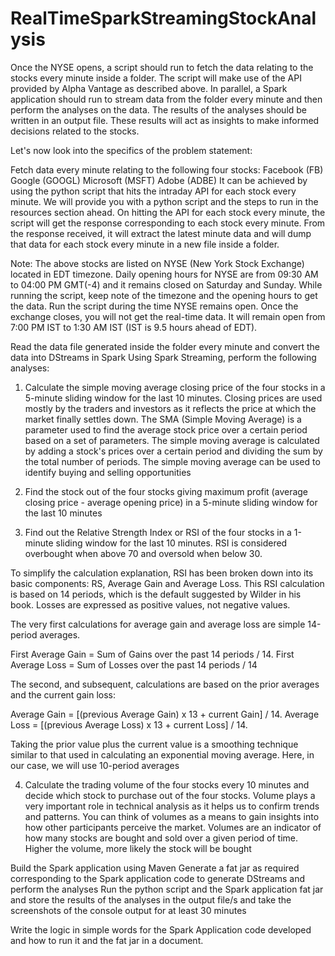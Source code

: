 # RealTimeSparkStreamingStockAnalysis

Once the NYSE opens, a script should run to fetch the data relating to the stocks every minute inside a folder. The script will make use of the API provided by Alpha Vantage as described above. In parallel, a Spark application should run to stream data from the folder every minute and then perform the analyses on the data. The results of the analyses should be written in an output file. These results will act as insights to make informed decisions related to the stocks.

 

Let's now look into the specifics of the problem statement:

Fetch data every minute relating to the following four stocks:
Facebook (FB)
Google (GOOGL)
Microsoft (MSFT)
Adobe (ADBE)
It can be achieved by using the python script that hits the intraday API for each stock every minute. We will provide you with a python script and the steps to run in the resources section ahead. On hitting the API for each stock every minute, the script will get the response corresponding to each stock every minute. From the response received, it will extract the latest minute data and will dump that data for each stock every minute in a new file inside a folder. 

Note: The above stocks are listed on NYSE (New York Stock Exchange) located in EDT timezone. Daily opening hours for NYSE are from 09:30 AM to 04:00 PM GMT(-4) and it remains closed on Saturday and Sunday. While running the script, keep note of the timezone and the opening hours to get the data. Run the script during the time NYSE remains open. Once the exchange closes, you will not get the real-time data. It will remain open from 7:00 PM IST to 1:30 AM IST (IST is 9.5 hours ahead of EDT).

Read the data file generated inside the folder every minute and convert the data into DStreams in Spark
Using Spark Streaming, perform the following analyses:

1. Calculate the simple moving average closing price of the four stocks in a 5-minute sliding window for the last 10 minutes.  Closing prices are used mostly by the traders and investors as it reflects the price at which the market finally settles down. The SMA (Simple Moving Average) is a parameter used to find the average stock price over a certain period based on a set of parameters. The simple moving average is calculated by adding a stock's prices over a certain period and dividing the sum by the total number of periods. The simple moving average can be used to identify buying and selling opportunities

 

2. Find the stock out of the four stocks giving maximum profit (average closing price - average opening price) in a 5-minute sliding window for the last 10 minutes

 

3. Find out the Relative Strength Index or RSI of the four stocks in a 1-minute sliding window for the last 10 minutes. RSI is considered overbought when above 70 and oversold when below 30. 

To simplify the calculation explanation, RSI has been broken down into its basic components: RS, Average Gain and Average Loss. This RSI calculation is based on 14 periods, which is the default suggested by Wilder in his book. Losses are expressed as positive values, not negative values.

 

The very first calculations for average gain and average loss are simple 14-period averages.

 

First Average Gain = Sum of Gains over the past 14 periods / 14.
First Average Loss = Sum of Losses over the past 14 periods / 14


The second, and subsequent, calculations are based on the prior averages and the current gain loss:

 

Average Gain = [(previous Average Gain) x 13 + current Gain] / 14.
Average Loss = [(previous Average Loss) x 13 + current Loss] / 14.


Taking the prior value plus the current value is a smoothing technique similar to that used in calculating an exponential moving average. Here, in our case, we will use 10-period averages

 

4. Calculate the trading volume of the four stocks every 10 minutes and decide which stock to purchase out of the four stocks. Volume plays a very important role in technical analysis as it helps us to confirm trends and patterns. You can think of volumes as a means to gain insights into how other participants perceive the market. Volumes are an indicator of how many stocks are bought and sold over a given period of time. Higher the volume, more likely the stock will be bought

Build the Spark application using Maven
Generate a fat jar as required corresponding to the Spark application code to generate DStreams and perform the analyses
Run the python script and the Spark application fat jar and store the results of the analyses in the output file/s and take the screenshots of the console output for at least 30 minutes

Write the logic in simple words for the Spark Application code developed and how to run it and the fat jar in a document.
